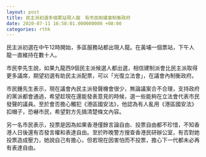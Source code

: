 ```yaml
---
layout: post
title: 民主派初選多個票站現人龍　有市民盼議會制衡政府
date: 2020-07-11 16:58:01.000000000 +08:00
categories: rthk
---
```


民主派初選在中午12時開始，多區服務站都出現人龍。在黃埔一個票站，下午人龍一直維持在數十人。

市民李先生說，如果九龍西9個民主派候選人都出選，相信建制派會比民主派取得更多議席，期望初選有助民主派配票，可以「光復立法會」，在議會內制衡政府。

市民鍾先生表示，現在議會內民主派發聲機會很少，無論議案合不合理，支持政府的黨派都會通過，希望趁現在還能發表意見的時候，選一些能夠在立法會代表市民發聲的議員。至於會否擔心觸犯《港區國安法》，他認為有人亂用《港區國安法》扣帽子，恐嚇市民，希望對方先搞清楚條文內容。

另一名市民表示，投票是因為如果香港僅餘言論自由、投票自由都不珍惜，不知香港人日後還有否發言權和表達自由。至於昨晚警方搜查香港民研辦公室，有否對她投票造成壓力，她說自己有擔心，但若現在因害怕而不投票，擔心下一代都未必再有表達自由。
